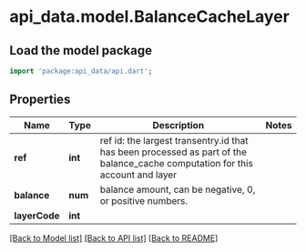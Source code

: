 # api_data.model.BalanceCacheLayer

## Load the model package
```dart
import 'package:api_data/api.dart';
```

## Properties
Name | Type | Description | Notes
------------ | ------------- | ------------- | -------------
**ref** | **int** | ref id: the largest transentry.id that has been processed as part of the balance_cache computation for this account and layer | 
**balance** | **num** | balance amount, can be negative, 0, or positive numbers. | 
**layerCode** | **int** |  | 

[[Back to Model list]](../README.md#documentation-for-models) [[Back to API list]](../README.md#documentation-for-api-endpoints) [[Back to README]](../README.md)


